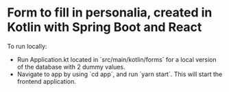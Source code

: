 # Form to fill in personalia, created in Kotlin with Spring Boot and React

To run locally: 
- Run Application.kt located in ´src/main/kotlin/forms´ for a local version of the database with 2 dummy values.
- Navigate to app by using ´cd app´, and run ´yarn start´. This will start the frontend application.